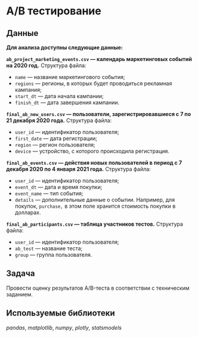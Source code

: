 # A/B тестирование

## Данные

**Для анализа доступны следующие данные:**

**`ab_project_marketing_events.csv` — календарь маркетинговых событий на 2020 год.**
Структура файла:
- `name` — название маркетингового события;
- `regions` — регионы, в которых будет проводиться рекламная кампания;
- `start_dt` — дата начала кампании;
- `finish_dt` — дата завершения кампании.

**`final_ab_new_users.csv` — пользователи, зарегистрировавшиеся с 7 по 21 декабря 2020 года.**
Структура файла:
- `user_id` — идентификатор пользователя;
- `first_date` — дата регистрации;
- `region` — регион пользователя;
- `device` — устройство, с которого происходила регистрация.

**`final_ab_events.csv` — действия новых пользователей в период с 7 декабря 2020 по 4 января 2021 года.**
Структура файла:
- `user_id` — идентификатор пользователя;
- `event_dt` — дата и время покупки;
- `event_name` — тип события;
- `details` — дополнительные данные о событии. Например, для покупок, `purchase,` в этом поле хранится стоимость покупки в долларах.

**`final_ab_participants.csv` — таблица участников тестов.**
Структура файла:
- `user_id` — идентификатор пользователя;
- `ab_test` — название теста;
- `group` — группа пользователя.


## Задача

Провести оценку результатов A/B-теста в соответствии с техническим заданием. 

## Используемые библиотеки
*pandas*, *matplotlib*, *numpy*, *plotly*, *statsmodels*
